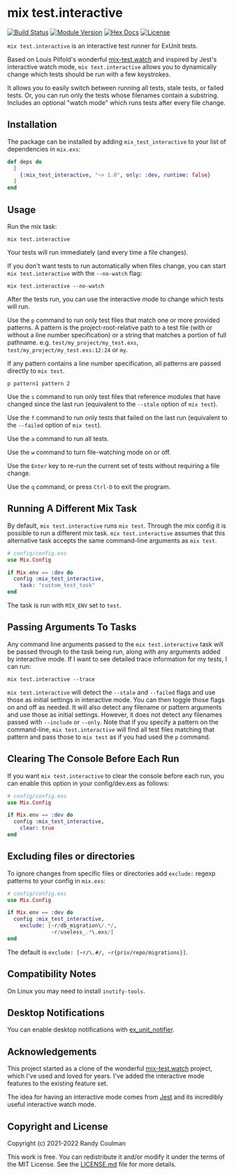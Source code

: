 # mix test.interactive

[![Build Status](https://circleci.com/gh/randycoulman/mix_test_interactive.svg?style=shield)](https://app.circleci.com/pipelines/github/randycoulman/mix_test_interactive)
[![Module Version](https://img.shields.io/hexpm/v/mix_test_interactive.svg)](https://hex.pm/packages/mix_test_interactive)
[![Hex Docs](https://img.shields.io/badge/hex-docs-lightgreen.svg)](https://hexdocs.pm/mix_test_interactive/)
[![License](https://img.shields.io/hexpm/l/mix_test_interactive.svg)](https://github.com/randycoulman/mix_test_interactive/blob/master/LICENSE.md)

`mix test.interactive` is an interactive test runner for ExUnit tests.

Based on Louis Pilfold's wonderful [mix-test.watch](https://github.com/lpil/mix-test.watch) and inspired by Jest's interactive watch mode, `mix test.interactive` allows you to dynamically change which tests should be run with a few keystrokes.

It allows you to easily switch between running all tests, stale tests, or failed tests. Or, you can run only the tests whose filenames contain a substring. Includes an optional "watch mode" which runs tests after every file change.

## Installation

The package can be installed by adding `mix_test_interactive` to your list of dependencies in `mix.exs`:

```elixir
def deps do
  [
    {:mix_test_interactive, "~> 1.0", only: :dev, runtime: false}
  ]
end
```

## Usage

Run the mix task:

```shell
mix test.interactive
```

Your tests will run immediately (and every time a file changes).

If you don't want tests to run automatically when files change, you can start `mix test.interactive` with the `--no-watch` flag:

```shell
mix test.interactive --no-watch
```

After the tests run, you can use the interactive mode to change which tests will run.

Use the `p` command to run only test files that match one or more provided patterns. A pattern is the project-root-relative path to a test file (with or without a line number specification) or a string that matches a portion of full pathname. e.g. `test/my_project/my_test.exs`, `test/my_project/my_test.exs:12:24` or `my`.

If any pattern contains a line number specification, all patterns are passed directly to `mix test`.

```
p pattern1 pattern 2
```

Use the `s` command to run only test files that reference modules that have changed since the last run (equivalent to the `--stale` option of `mix test`).

Use the `f` command to run only tests that failed on the last run (equivalent to the `--failed` option of `mix test`).

Use the `a` command to run all tests.

Use the `w` command to turn file-watching mode on or off.

Use the `Enter` key to re-run the current set of tests without requiring a file change.

Use the `q` command, or press `Ctrl-D` to exit the program.

## Running A Different Mix Task

By default, `mix test.interactive` runs `mix test`. Through the mix config it is possible to run a different mix task. `mix test.interactive` assumes that this alternative task accepts the same command-line arguments as `mix test`.

```elixir
# config/config.exs
use Mix.Config

if Mix.env == :dev do
  config :mix_test_interactive,
    task: "custom_test_task"
end
```

The task is run with `MIX_ENV` set to `test`.

## Passing Arguments To Tasks

Any command line arguments passed to the `mix test.interactive` task will be passed
through to the task being run, along with any arguments added by interactive mode. If I want to see detailed trace information for my tests, I can run:

```
mix test.interactive --trace
```

`mix test.interactive` will detect the `--stale` and `--failed` flags and use those as initial settings in interactive mode. You can then toggle those flags on and off as needed. It will also detect any filename or pattern arguments and use those as initial settings. However, it does not detect any filenames passed with `--include` or `--only`. Note that if you specify a pattern on the command-line, `mix test.interactive` will find all test files matching that pattern and pass those to `mix test` as if you had used the `p` command.

## Clearing The Console Before Each Run

If you want `mix test.interactive` to clear the console before each run, you can
enable this option in your config/dev.exs as follows:

```elixir
# config/config.exs
use Mix.Config

if Mix.env == :dev do
  config :mix_test_interactive,
    clear: true
end
```

## Excluding files or directories

To ignore changes from specific files or directories add `exclude:` regexp
patterns to your config in `mix.exs`:

```elixir
# config/config.exs
use Mix.Config

if Mix.env == :dev do
  config :mix_test_interactive,
    exclude: [~r/db_migration\/.*/,
              ~r/useless_.*\.exs/]
end
```

The default is `exclude: [~r/\.#/, ~r{priv/repo/migrations}]`.

## Compatibility Notes

On Linux you may need to install `inotify-tools`.

## Desktop Notifications

You can enable desktop notifications with
[ex_unit_notifier](https://github.com/navinpeiris/ex_unit_notifier).

## Acknowledgements

This project started as a clone of the wonderful [mix-test.watch](https://github.com/lpil/mix-test.watch) project, which I've used and loved for years. I've added the interactive mode features to the existing feature set.

The idea for having an interactive mode comes from [Jest](https://jestjs.io/) and its incredibly useful interactive watch mode.

## Copyright and License

Copyright (c) 2021-2022 Randy Coulman

This work is free. You can redistribute it and/or modify it under the
terms of the MIT License. See the [LICENSE.md](./LICENSE.md) file for more details.

